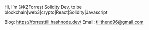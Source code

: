 Hi, I’m @KZForrest
Solidity Dev. to be
blockchain|web3|crypto|React|Solidity|Javascript

Blog: https://forresttill.hashnode.dev/
Email: tillthend96@gmail.com


